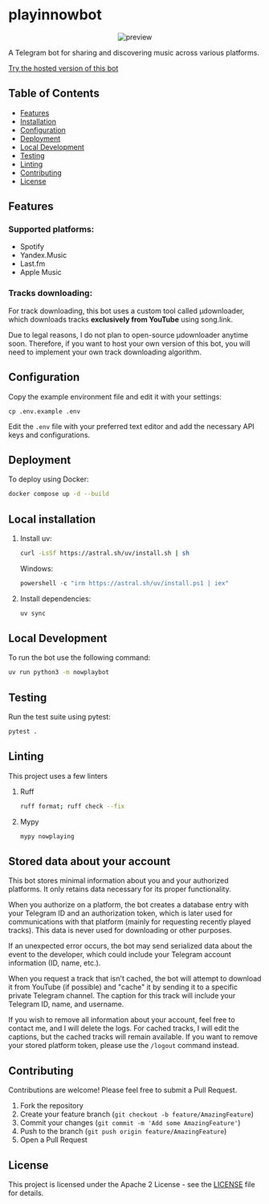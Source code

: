 # playinnowbot

<p align="center">
  <img src="https://i.imgur.com/pmBfFF0.png" alt="preview">
</p>

A Telegram bot for sharing and discovering music across various platforms.

[Try the hosted version of this bot](https://t.me/playinnowbot)

## Table of Contents
- [Features](#features)
- [Installation](#installation)
- [Configuration](#configuration)
- [Deployment](#deployment)
- [Local Development](#local-development)
- [Testing](#testing)
- [Linting](#linting)
- [Contributing](#contributing)
- [License](#license)

## Features

### Supported platforms:

* Spotify
* Yandex.Music
* Last.fm
* Apple Music

### Tracks downloading:

For track downloading, this bot uses a custom tool called µdownloader, 
which downloads tracks **exclusively from YouTube** using song.link. 

Due to legal reasons, I do not plan to open-source µdownloader anytime soon. 
Therefore, if you want to host your own version of this bot, 
you will need to implement your own track downloading algorithm.

## Configuration

Copy the example environment file and edit it with your settings:

```
cp .env.example .env
```

Edit the `.env` file with your preferred text editor and add the necessary API keys and configurations.

## Deployment

To deploy using Docker:

```bash
docker compose up -d --build
```

## Local installation

1. Install uv:
   ```bash
   curl -LsSf https://astral.sh/uv/install.sh | sh
   ```
   Windows:
   ```powershell
   powershell -c "irm https://astral.sh/uv/install.ps1 | iex"
   ```

2. Install dependencies:
   ```bash
   uv sync
   ```

## Local Development

To run the bot use the following command:
```bash
uv run python3 -m nowplaybot
```

## Testing

Run the test suite using pytest:

```bash
pytest .
```

## Linting

This project uses a few linters

1. Ruff
   ```bash
   ruff format; ruff check --fix
   ```

2. Mypy
   ```bash
   mypy nowplaying
   ```

## Stored data about your account

This bot stores minimal information about you and your authorized platforms. It only retains data necessary for its proper functionality.

When you authorize on a platform, the bot creates a database entry with your Telegram ID and an authorization token, which is later used for communications with that platform (mainly for requesting recently played tracks). This data is never used for downloading or other purposes.

If an unexpected error occurs, the bot may send serialized data about the event to the developer, which could include your Telegram account information (ID, name, etc.).

When you request a track that isn't cached, the bot will attempt to download it from YouTube (if possible) and "cache" it by sending it to a specific private Telegram channel. The caption for this track will include your Telegram ID, name, and username.

If you wish to remove all information about your account, feel free to contact me, and I will delete the logs. For cached tracks, I will edit the captions, but the cached tracks will remain available. If you want to remove your stored platform token, please use the `/logout` command instead.

## Contributing

Contributions are welcome! Please feel free to submit a Pull Request.

1. Fork the repository
2. Create your feature branch (`git checkout -b feature/AmazingFeature`)
3. Commit your changes (`git commit -m 'Add some AmazingFeature'`)
4. Push to the branch (`git push origin feature/AmazingFeature`)
5. Open a Pull Request

## License

This project is licensed under the Apache 2 License - see the [LICENSE](LICENSE) file for details.
